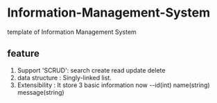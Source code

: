 # Information-Management-System
template of Information Management System

## feature
1. Support 'SCRUD': search create read update delete
2. data structure : Singly-linked list.
3. Extensibility  : It store 3 basic information now --id(int) name(string) message(string)
